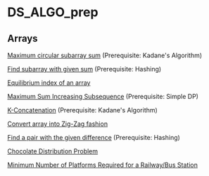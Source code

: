 # DS_ALGO_prep

## Arrays
<a href="https://www.geeksforgeeks.org/maximum-contiguous-circular-sum/">Maximum circular subarray sum</a> (Prerequisite: Kadane's Algorithm)

<a href="https://www.geeksforgeeks.org/find-subarray-with-given-sum/">Find subarray with given sum</a> (Prerequisite: Hashing) 

<a href="https://www.geeksforgeeks.org/equilibrium-index-of-an-array/">Equilibrium index of an array</a>

<a href="https://www.geeksforgeeks.org/maximum-sum-increasing-subsequence-dp-14/">Maximum Sum Increasing Subsequence</a> (Prerequisite: Simple DP)

<a href="https://www.codechef.com/problems/KCON">K-Concatenation</a> (Prerequisite: Kadane's Algorithm) 

<a href="https://www.geeksforgeeks.org/convert-array-into-zig-zag-fashion/">Convert array into Zig-Zag fashion</a>

<a href="https://www.geeksforgeeks.org/find-a-pair-with-the-given-difference/">Find a pair with the given difference</a> (Prerequisite: Hashing)

<a href="https://www.geeksforgeeks.org/chocolate-distribution-problem/">Chocolate Distribution Problem</a>

<a href="https://www.geeksforgeeks.org/minimum-number-platforms-required-railwaybus-station/">Minimum Number of Platforms Required for a Railway/Bus Station</a>
